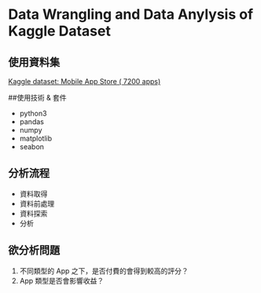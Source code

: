# Data Wrangling and Data Anylysis of Kaggle Dataset 

## 使用資料集
<a href="https://www.kaggle.com/ramamet4/app-store-apple-data-set-10k-apps" title="Title">
Kaggle dataset: Mobile App Store ( 7200 apps)</a>  


##使用技術 & 套件
* python3
* pandas
* numpy
* matplotlib
* seabon

## 分析流程
* 資料取得
* 資料前處理
* 資料探索
* 分析

## 欲分析問題
1. 不同類型的 App 之下，是否付費的會得到較高的評分？
2. App 類型是否會影響收益？
